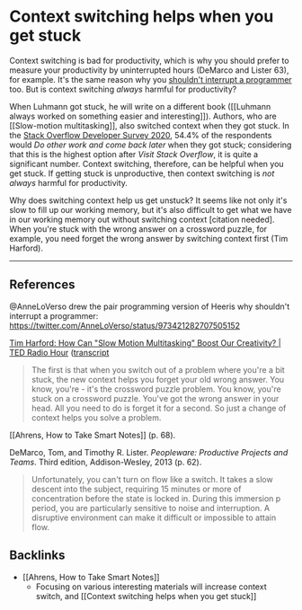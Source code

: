 # Context switching helps when you get stuck
Context switching is bad for productivity, which is why you should prefer to measure your productivity by uninterrupted hours (DeMarco and Lister 63),  for example. It's the same reason why you [shouldn't interrupt a programmer](https://heeris.id.au/2013/this-is-why-you-shouldnt-interrupt-a-programmer/) too. But is context switching *always* harmful for productivity?

When Luhmann got stuck, he will write on a different book ([[Luhmann always worked on something easier and interesting]]). Authors, who are [[Slow-motion multitasking]], also switched context when they got stuck. In the [Stack Overflow Developer Survey 2020](https://insights.stackoverflow.com/survey/2020#technology-what-do-you-do-when-you-get-stuck), 54.4% of the respondents would *Do other work and come back later* when they got stuck; considering that this is the highest option after *Visit Stack Overflow*, it is quite a significant number. Context switching, therefore, can be helpful when you get stuck. If getting stuck is unproductive, then context switching is *not always* harmful for productivity.

Why does switching context help us get unstuck? It seems like not only it's slow to fill up our working memory, but it's also difficult to get what we have in our working memory out without switching context [citation needed]. When you're stuck with the wrong answer on a crossword puzzle, for example, you need forget the wrong answer by switching context first (Tim Harford).

---
## References
@AnneLoVerso drew the pair programming version of Heeris why shouldn't interrupt a programmer: https://twitter.com/AnneLoVerso/status/973421282707505152

 [Tim Harford: How Can "Slow Motion Multitasking" Boost Our Creativity?  | TED Radio Hour](https://www.npr.org/2019/05/10/719575727/tim-harford-how-can-slow-motion-multitasking-boost-our-creativity) ([transcript](https://www.npr.org/transcripts/719575727)
> The first is that when you switch out of a problem where you're a bit stuck, the new context helps you forget your old wrong answer. You know, you're - it's the crossword puzzle problem. You know, you're stuck on a crossword puzzle. You've got the wrong answer in your head. All you need to do is forget it for a second. So just a change of context helps you solve a problem.

[[Ahrens, How to Take Smart Notes]] (p. 68).

DeMarco, Tom, and Timothy R. Lister. *Peopleware: Productive Projects and Teams*. Third edition, Addison-Wesley, 2013 (p. 62).
> Unfortunately, you can't turn on flow like a switch. It takes a slow descent into the subject, requiring 15 minutes or more of concentration before the state is locked in. During this immersion p period, you are particularly sensitive to noise and interruption. A disruptive environment can make it difficult or impossible to attain flow.

## Backlinks
* [[Ahrens, How to Take Smart Notes]]
	* Focusing on various interesting materials will increase context switch, and [[Context switching helps when you get stuck]] 

<!-- #evergreen #productivity -->

<!-- {BearID:EA0842D9-B6B6-4919-B23D-71F8499B0A98-464-00002DB1A8287A2B} -->
